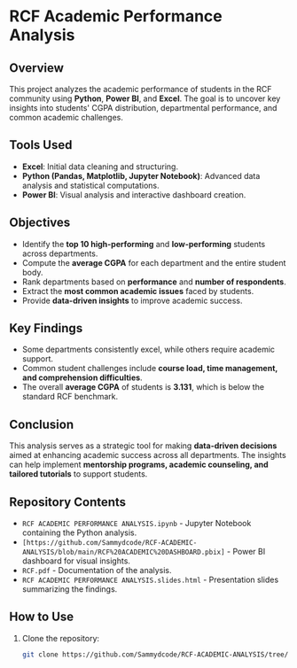 # RCF Academic Performance Analysis

## Overview
This project analyzes the academic performance of students in the RCF community using **Python**, **Power BI**, and **Excel**. The goal is to uncover key insights into students' CGPA distribution, departmental performance, and common academic challenges.

## Tools Used
- **Excel**: Initial data cleaning and structuring.
- **Python (Pandas, Matplotlib, Jupyter Notebook)**: Advanced data analysis and statistical computations.
- **Power BI**: Visual analysis and interactive dashboard creation.

## Objectives
- Identify the **top 10 high-performing** and **low-performing** students across departments.
- Compute the **average CGPA** for each department and the entire student body.
- Rank departments based on **performance** and **number of respondents**.
- Extract the **most common academic issues** faced by students.
- Provide **data-driven insights** to improve academic success.

## Key Findings
- Some departments consistently excel, while others require academic support.
- Common student challenges include **course load, time management, and comprehension difficulties**.
- The overall **average CGPA** of students is **3.131**, which is below the standard RCF benchmark.

## Conclusion
This analysis serves as a strategic tool for making **data-driven decisions** aimed at enhancing academic success across all departments. The insights can help implement **mentorship programs, academic counseling, and tailored tutorials** to support students.

## Repository Contents
- `RCF ACADEMIC PERFORMANCE ANALYSIS.ipynb` - Jupyter Notebook containing the Python analysis.
- `[https://github.com/Sammydcode/RCF-ACADEMIC-ANALYSIS/blob/main/RCF%20ACADEMIC%20DASHBOARD.pbix]` - Power BI dashboard for visual insights.
- `RCF.pdf` - Documentation of the analysis.
- `RCF ACADEMIC PERFORMANCE ANALYSIS.slides.html` - Presentation slides summarizing the findings.

## How to Use
1. Clone the repository:
   ```bash
   git clone https://github.com/Sammydcode/RCF-ACADEMIC-ANALYSIS/tree/main
